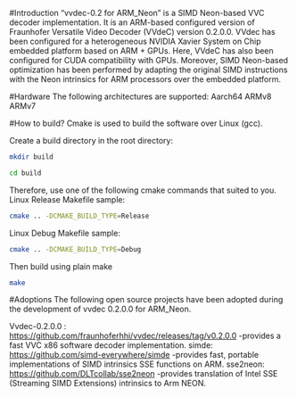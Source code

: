 #Introduction
“vvdec-0.2 for ARM_Neon” is a SIMD Neon-based VVC decoder implementation. It is an ARM-based configured version of Fraunhofer Versatile Video Decoder (VVdeC) version 0.2.0.0. VVdec has been configured for a heterogeneous NVIDIA Xavier System on Chip embedded platform based on ARM + GPUs. Here, VVdeC has also been configured for CUDA compatibility with GPUs. Moreover, SIMD Neon-based optimization has been performed by adapting the original SIMD instructions with the Neon intrinsics for ARM processors over the embedded platform.
 
#Hardware
The following architectures are supported:
Aarch64
ARMv8
ARMv7

#How to build?
Cmake is used to build the software over Linux (gcc). 

Create a build directory in the root directory:
```sh
mkdir build
```

```sh
cd build
```

Therefore, use one of the following cmake commands that suited to you. 
Linux Release Makefile sample:

```sh
cmake .. -DCMAKE_BUILD_TYPE=Release
```

Linux Debug Makefile sample:

```sh
cmake .. -DCMAKE_BUILD_TYPE=Debug
```

 
Then build using plain make
```sh
make
```

#Adoptions
The following open source projects have been adopted during the development of vvdec 0.2.0.0 for ARM_Neon. 

Vvdec-0.2.0.0 : https://github.com/fraunhoferhhi/vvdec/releases/tag/v0.2.0.0 -provides a fast VVC x86 software decoder implementation.
simde: https://github.com/simd-everywhere/simde -provides fast, portable implementations of SIMD intrinsics SSE functions on ARM.
sse2neon: https://github.com/DLTcollab/sse2neon -provides translation of Intel SSE (Streaming SIMD Extensions) intrinsics to Arm NEON.


